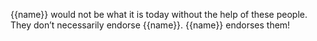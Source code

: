 {{name}} would not be what it is today without the help of these people. They don’t necessarily endorse {{name}}. {{name}} endorses them!

<ul class="twoColumn">
  <!--<li>Heather Meeker</li>-->
  <!--<li>Kate Downing</li>-->
</ul>
